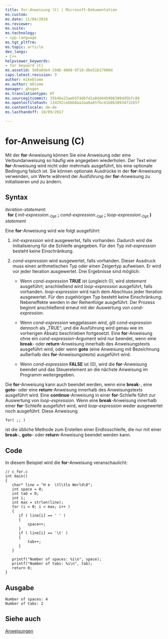 ```yaml
---
title: for-Anweisung (C) | Microsoft-Dokumentation
ms.custom: 
ms.date: 11/04/2016
ms.reviewer: 
ms.suite: 
ms.technology:
- cpp-language
ms.tgt_pltfrm: 
ms.topic: article
dev_langs:
- C++
helpviewer_keywords:
- for keyword [C]
ms.assetid: 560a8de4-19db-4868-9f18-dbe51b17900d
caps.latest.revision: 9
author: mikeblome
ms.author: mblome
manager: ghogen
ms.translationtype: HT
ms.sourcegitcommit: 35b46e23aeb5f4dbfd2a0dd44b906389dd5bfc88
ms.openlocfilehash: 13d292cebbb8aa3aa6a65fbc41b8b38934732b5f
ms.contentlocale: de-de
ms.lasthandoff: 10/09/2017

---
```

# <a name="for-statement-c"></a>for-Anweisung (C)
Mit der **for**-Anweisung können Sie eine Anweisung oder eine Verbundanweisung so häufig wie angegeben wiederholen. Der Text einer **for**-Anweisung wird nicht oder mehrmals ausgeführt, bis eine optionale Bedingung falsch ist. Sie können optionale Ausdrücke in der **for**-Anweisung verwenden, um Werte während der Ausführung der **for**-Anweisung zu initialisieren und zu ändern.  
  
## <a name="syntax"></a>Syntax  
 *iteration-statement*:  
 &nbsp;&nbsp;**for** **(** *init-expression*<sub>-Opt</sub> **;** *cond-expression*<sub>-Opt</sub> **;** *loop-expression*<sub>-Opt</sub> **)** *statement*  
  
 Eine **for**-Anweisung wird wie folgt ausgeführt:  
  
1.  *init-expression* wird ausgewertet, falls vorhanden. Dadurch wird die Initialisierung für die Schleife angegeben. Für den Typ *init-expression* besteht keine Einschränkung.  
  
2.  *cond-expression* wird ausgewertet, falls vorhanden. Dieser Ausdruck muss einen arithmetischen Typ oder einen Zeigertyp aufweisen. Er wird vor jeder Iteration ausgewertet. Drei Ergebnisse sind möglich:  
  
    -   Wenn *cond-expression* **TRUE** ist (ungleich 0), wird *statement* ausgeführt; anschließend wird *loop-expression* ausgeführt, falls vorhanden. *loop-expression* wird nach dem Abschluss jeder Iteration ausgewertet. Für den zugehörigen Typ besteht keine Einschränkung. Nebeneffekte werden in der Reihenfolge ausgeführt. Der Prozess beginnt anschließend erneut mit der Auswertung von *cond-expression*.  
  
    -   Wenn *cond-expression* weggelassen wird, gilt *cond-expression* dennoch als „TRUE“, und die Ausführung wird genau wie im vorherigen Absatz beschrieben fortgesetzt. Eine **for**-Anweisung ohne ein *cond-expression*-Argument wird nur beendet, wenn eine **break**- oder **return**-Anweisung innerhalb des Anweisungstexts ausgeführt wird, oder wenn **goto** (eine Anweisung mit Bezeichnung außerhalb des **for**-Anweisungstexts) ausgeführt wird.  
  
    -   Wenn *cond-expression* **FALSE** ist (0), wird die **for**-Anweisung beendet und das Steuerelement an die nächste Anweisung im Programm weitergegeben.  
  
 Die **for**-Anweisung kann auch beendet werden, wenn eine **break**-, eine **goto**- oder eine **return**-Anweisung innerhalb des Anweisungstexts ausgeführt wird. Eine **continue**-Anweisung in einer **for**-Schleife führt zur Auswertung von *loop-expression*. Wenn eine **break**-Anweisung innerhalb einer **for**-Schleife ausgeführt wird, wird *loop-expression* weder ausgewertet noch ausgeführt. Diese Anweisung  
  
```  
for( ;; )  
```  
  
 ist die übliche Methode zum Erstellen einer Endlosschleife, die nur mit einer **break**-, **goto**- oder **return**-Anweisung beendet werden kann.  
  
## <a name="code"></a>Code  
 In diesem Beispiel wird die **for**-Anweisung veranschaulicht:  
  
```  
// c_for.c  
int main()  
{  
   char* line = "H e  \tl\tlo World\0";  
   int space = 0;  
   int tab = 0;  
   int i;  
   int max = strlen(line);  
   for (i = 0; i < max; i++ )   
   {  
      if ( line[i] == ' ' )  
      {  
          space++;  
      }  
      if ( line[i] == '\t' )  
      {  
          tab++;  
      }  
   }  
  
   printf("Number of spaces: %i\n", space);  
   printf("Number of tabs: %i\n", tab);  
   return 0;  
}  
```  
  
## <a name="output"></a>Ausgabe  
  
```  
Number of spaces: 4  
Number of tabs: 2  
```  
  
## <a name="see-also"></a>Siehe auch  
 [Anweisungen](../c-language/statements-c.md)
